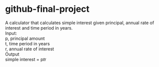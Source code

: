 # github-final-project

A calculator that calculates simple interest given principal, annual rate of interest and time period in years.     <br>
Input:   <br>
   p, principal amount    <br>
   t, time period in years    <br>
   r, annual rate of interest    <br>
Output    <br>
   simple interest = p*t*r
